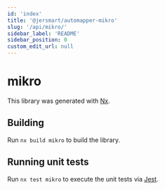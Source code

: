 ```yaml
---
id: 'index'
title: '@jersmart/automapper-mikro'
slug: '/api/mikro/'
sidebar_label: 'README'
sidebar_position: 0
custom_edit_url: null
---
```


# mikro

This library was generated with [Nx](https://nx.dev).

## Building

Run `nx build mikro` to build the library.

## Running unit tests

Run `nx test mikro` to execute the unit tests via [Jest](https://jestjs.io).
